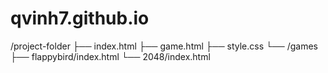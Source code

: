 # qvinh7.github.io
/project-folder
  ├── index.html
  ├── game.html
  ├── style.css
  └── /games
        ├── flappybird/index.html
        └── 2048/index.html
